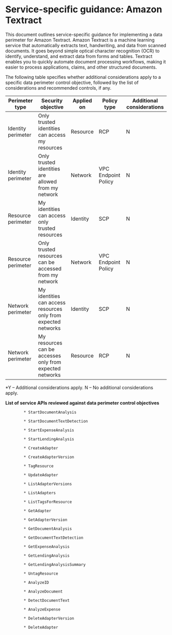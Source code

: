 
# Service-specific guidance: Amazon Textract


This document outlines service-specific guidance for implementing a data perimeter for Amazon Textract. 
Amazon Textract is a machine learning service that automatically extracts text, handwriting, and data from scanned documents. It goes beyond simple optical character recognition (OCR) to identify, understand, and extract data from forms and tables. Textract enables you to quickly automate document processing workflows, making it easier to process applications, claims, and other structured documents.


The following table specifies whether additional considerations apply to a specific data perimeter control objective, followed by the list of considerations and recommended controls, if any.

| Perimeter type | Security objective | Applied on | Policy type | Additional considerations |
|----------------|-------------------|------------|-------------|------------------------|
| Identity perimeter | Only trusted identities can access my resources | Resource | RCP | N |
| Identity perimeter | Only trusted identities are allowed from my network | Network | VPC Endpoint Policy | N |
| Resource perimeter | My identities can access only trusted resources | Identity | SCP | N |
| Resource perimeter | Only trusted resources can be accessed from my network | Network | VPC Endpoint Policy | N |
| Network perimeter | My identities can access resources only from expected networks | Identity | SCP | N |
| Network perimeter | My resources can be accesses only from expected networks | Resource | RCP | N |

*Y – Additional considerations apply. N – No additional considerations apply.
 


**List of service APIs reviewed against data perimeter control objectives**


            * StartDocumentAnalysis
            
            * StartDocumentTextDetection
            
            * StartExpenseAnalysis
            
            * StartLendingAnalysis
            
            * CreateAdapter
            
            * CreateAdapterVersion
            
            * TagResource
            
            * UpdateAdapter
            
            * ListAdapterVersions
            
            * ListAdapters
            
            * ListTagsForResource
            
            * GetAdapter
            
            * GetAdapterVersion
            
            * GetDocumentAnalysis
            
            * GetDocumentTextDetection
            
            * GetExpenseAnalysis
            
            * GetLendingAnalysis
            
            * GetLendingAnalysisSummary
            
            * UntagResource
            
            * AnalyzeID
            
            * AnalyzeDocument
            
            * DetectDocumentText
            
            * AnalyzeExpense
            
            * DeleteAdapterVersion
            
            * DeleteAdapter
            

